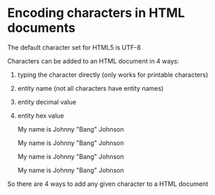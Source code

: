 # Encoding characters in HTML documents

The default character set for HTML5 is UTF-8

Characters can be added to an HTML document in 4 ways:

1. typing the character directly (only works for printable characters)
2. entity name (not all characters have entity names)
3. entity decimal value
4. entity hex value

    <p>My name is Johnny "Bang" Johnson</p>
    <p>My name is Johnny &quot;Bang&quot; Johnson</p>
    <p>My name is Johnny &#34;Bang&#34; Johnson</p>
    <p>My name is Johnny &#x0022;Bang&#x0022; Johnson</p>

So there are 4 ways to add any given character to a HTML document
